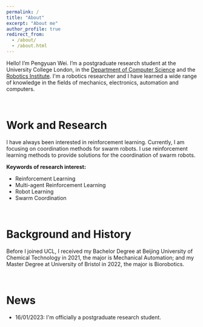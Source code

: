 ```yaml
---
permalink: /
title: "About"
excerpt: "About me"
author_profile: true
redirect_from: 
  - /about/
  - /about.html
---
```


Hello! I’m Pengyuan Wei. I’m a postgraduate research student at the University College London, in the [Department of Computer Science](https://www.ucl.ac.uk/computer-science/ucl-computer-science) and the [Robotics Institute](https://www.ucl.ac.uk/robotics/ucl-robotics-institute-0). I'm a robotics researcher and I have learned a wide range of knowledge in the fields of mechanics, electronics, automation and computers. 

<br />

Work and Research
======
I have always been interested in reinforcement learning. Currently, I am focusing on coordination methods for swarm robots. I use reinforcement learning methods to provide solutions for the coordination of swarm robots.

**Keywords of research interest:**
<ul>
<li>Reinforcement Learning</li>
<li>Multi-agent Reinforcement Learning</li>
<li>Robot Learning</li>
<li>Swarm Coordination</li>
</ul>

<br />

Background and History
======
Before I joined UCL, I received my Bachelor Degree at Beijing University of Chemical Technology in 2021, the major is Mechanical Automation; and my Master Degree at University of Bristol in 2022, the major is Biorobotics. 

<br />

News
======
<ul>
<li>16/01/2023: I'm officially a postgraduate research student.</li>
</ul>

